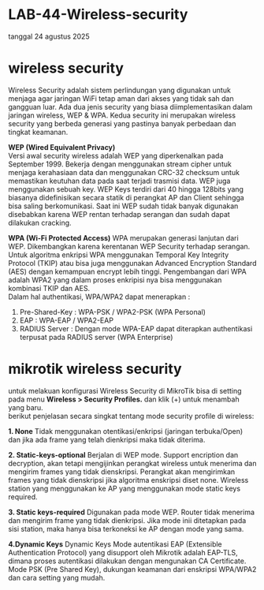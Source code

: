# LAB-44-Wireless-security
tanggal 24 agustus 2025

# wireless security
Wireless Security adalah sistem perlindungan yang digunakan untuk menjaga agar jaringan WiFi tetap aman dari akses yang tidak sah dan gangguan luar. Ada dua jenis security yang biasa diimplementasikan dalam jaringan wireless, WEP & WPA. Kedua security ini merupakan wireless security yang berbeda generasi yang pastinya banyak perbedaan dan tingkat keamanan.

**WEP (Wired Equivalent Privacy)**   
Versi awal security wireless adalah WEP yang diperkenalkan pada September 1999. Bekerja dengan menggunakan stream cipher untuk menjaga kerahasiaan data dan menggunakan CRC-32 checksum untuk memastikan keutuhan data pada saat terjadi trasmisi data. WEP juga menggunakan sebuah key. WEP Keys terdiri dari 40 hingga 128bits yang biasanya didefinisikan secara statik di perangkat AP dan Client sehingga bisa saling berkomunikasi. Saat ini WEP sudah tidak banyak digunakan disebabkan karena WEP rentan terhadap serangan dan sudah dapat dilakukan cracking.

**WPA (Wi-Fi Protected Access)**
WPA merupakan generasi lanjutan dari WEP. Dikembangkan karena kerentanan WEP Security terhadap serangan. Untuk algoritma enkripsi WPA menggunakan Temporal Key Integrity Protocol (TKIP) atau bisa juga menggunakan Advanced Encryption Standard (AES) dengan kemampuan encrypt lebih tinggi. Pengembangan dari WPA adalah WPA2 yang dalam proses enkripisi nya bisa menggunakan kombinasi TKIP dan AES.   
Dalam hal authentikasi, WPA/WPA2 dapat menerapkan :
1. Pre-Shared-Key : WPA-PSK / WPA2-PSK  (WPA Personal)
2. EAP : WPA-EAP / WPA2-EAP
3. RADIUS Server : Dengan mode WPA-EAP dapat diterapkan authentikasi terpusat pada RADIUS server (WPA Enterprise)

# mikrotik wireless security
untuk melakuan konfigurasi Wireless Security di MikroTik bisa di setting pada menu **Wireless > Security Profiles.** dan klik (+) untuk menambah yang baru.   
berikut penjelasan secara singkat tentang mode security profile di wireless:

  **1. None**	Tidak menggunakan otentikasi/enkripsi (jaringan terbuka/Open) dan jika ada frame yang telah dienkripsi maka tidak diterima. 
 
  **2. Static-keys-optional** Berjalan di WEP mode. Support encription dan decryption, akan tetapi mengijinkan perangkat wireless untuk menerima dan mengirim frames yang tidak dienskripsi. Perangkat akan mengirimkan frames yang tidak dienskripsi jika algoritma enskripsi diset none. Wireless station yang menggunakan ke AP yang menggunakan mode static keys required.   
 
  **3. Static keys-required** Digunakan pada mode WEP. Router tidak menerima dan mengirim frame yang tidak dienkripsi. Jika mode inii ditetapkan pada sisi station, maka hanya bisa terkoneksi ke AP dengan mode yang sama.   
 
  **4.Dynamic Keys** Dynamic Keys Mode autentikasi EAP (Extensible Authentication Protocol) yang disupport oleh Mikrotik adalah EAP-TLS, dimana proses autentikasi dilakukan dengan mengunakan CA Certificate. Mode PSK (Pre Shared Key), dukungan keamanan dari enskripsi WPA/WPA2 dan cara setting yang mudah.  
